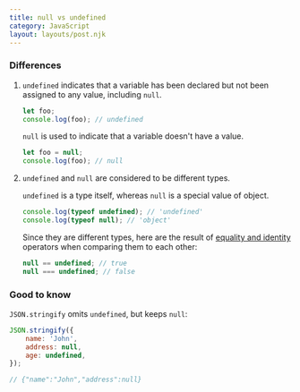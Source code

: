 ```yaml
---
title: null vs undefined
category: JavaScript
layout: layouts/post.njk
---
```


### Differences

1. `undefined` indicates that a variable has been declared but not been assigned to any value, including `null`.

    ```js
    let foo;
    console.log(foo); // undefined
    ```

    `null` is used to indicate that a variable doesn't have a value.

    ```js
    let foo = null;
    console.log(foo); // null
    ```

2. `undefined` and `null` are considered to be different types.

    `undefined` is a type itself, whereas `null` is a special value of object.

    ```js
    console.log(typeof undefined); // 'undefined'
    console.log(typeof null); // 'object'
    ```

    Since they are different types, here are the result of [equality and identity](/equality-operator-vs-strict-equality-operator) operators when comparing them to each other:

    ```js
    null == undefined; // true
    null === undefined; // false
    ```

### Good to know

`JSON.stringify` omits `undefined`, but keeps `null`:

```js
JSON.stringify({
    name: 'John',
    address: null,
    age: undefined,
});

// {"name":"John","address":null}
```
